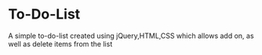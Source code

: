 # To-Do-List

A simple to-do-list created using jQuery,HTML,CSS which allows add on, as well as delete items from the list
